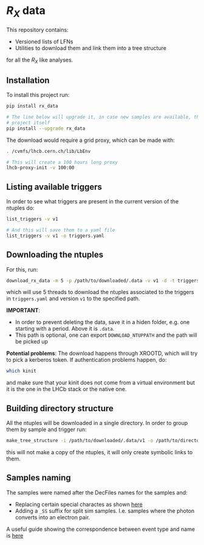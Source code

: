 # $R_X$ data

This repository contains:

- Versioned lists of LFNs
- Utilities to download them and link them into a tree structure

for all the $R_X$ like analyses.

## Installation

To install this project run:

```bash
pip install rx_data

# The line below will upgrade it, in case new samples are available, the list of LFNs is part of the
# project itself
pip install --upgrade rx_data
```

The download would require a grid proxy, which can be made with:

```bash
. /cvmfs/lhcb.cern.ch/lib/LbEnv

# This will create a 100 hours long proxy
lhcb-proxy-init -v 100:00
```

## Listing available triggers

In order to see what triggers are present in the current version of the ntuples do:

```bash
list_triggers -v v1

# And this will save them to a yaml file
list_triggers -v v1 -o triggers.yaml
```

## Downloading the ntuples

For this, run:

```bash
download_rx_data -m 5 -p /path/to/downloaded/.data -v v1 -d -t triggers.yaml
```

which will use 5 threads to download the ntuples associated to the triggers in `triggers.yaml`
and version `v1` to the specified path.

**IMPORTANT**: 
- In order to prevent deleting the data, save it in a hiden folder, e.g. one starting with a period. Above it is `.data`.
- This path is optional, one can export `DOWNLOAD_NTUPPATH` and the path will be picked up

**Potential problems**:
The download happens through XROOTD, which will try to pick a kerberos token. If authentication problems happen, do:

```bash
which kinit
```

and make sure that your kinit does not come from a virtual environment but it is the one in the LHCb stack or the native one.

## Building directory structure

All the ntuples will be downloaded in a single directory.
In order to group them by sample and trigger run:

```bash
make_tree_structure -i /path/to/downloaded/.data/v1 -o /path/to/directory/structure
```

this will not make a copy of the ntuples, it will only create symbolic links to them.

## Samples naming

The samples were named after the DecFiles names for the samples and:

- Replacing certain special charactes as shown [here](https://github.com/acampove/ap_utilities/blob/main/src/ap_utilities/decays/utilities.py#L24)
- Adding a `_SS` suffix for split sim samples. I.e. samples where the photon converts into an electron pair.

A useful guide showing the correspondence between event type and name is [here](https://github.com/acampove/ap_utilities/blob/main/src/ap_utilities_data/evt_form.yaml)
